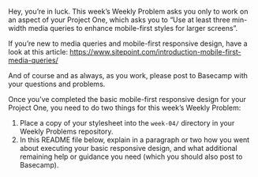 Hey, you’re in luck. This week’s Weekly Problem asks you only to work on an aspect of your Project
One, which asks you to “Use at least three min-width media queries to enhance mobile-first styles
for larger screens”.

If you’re new to media queries and mobile-first responsive design, have a look at this article:
<https://www.sitepoint.com/introduction-mobile-first-media-queries/>

And of course and as always, as you work, please post to Basecamp with your questions and problems.

Once you’ve completed the basic mobile-first responsive design for your Project One, you need to do
two things for this week’s Weekly Problem:

1. Place a copy of your stylesheet into the `week-04/` directory in your Weekly Problems repository.
2. In this README file below, explain in a paragraph or two how you went about executing your basic
   responsive design, and what additional remaining help or guidance you need (which you should
   also post to Basecamp).
